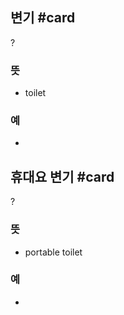 ## 변기 #card
?
### 뜻
- toilet
### 예
-
<!--SR:!2024-10-21,1,210-->

## 휴대요 변기 #card
?
### 뜻
- portable toilet
### 예
-
